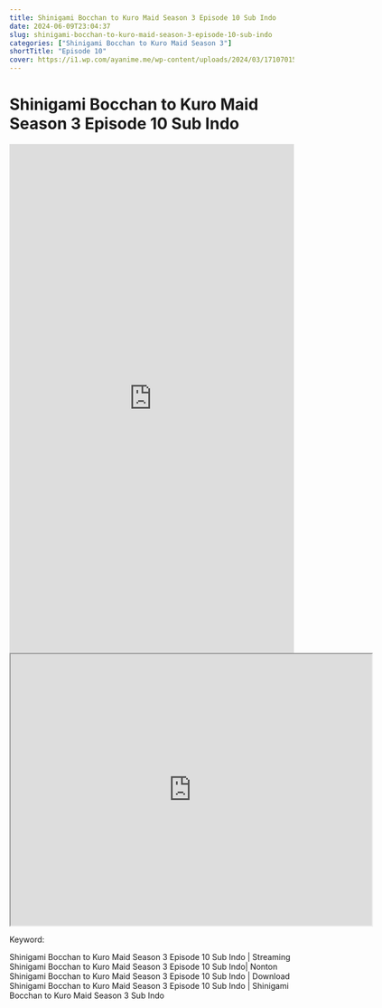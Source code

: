 ```yaml
---
title: Shinigami Bocchan to Kuro Maid Season 3 Episode 10 Sub Indo
date: 2024-06-09T23:04:37
slug: shinigami-bocchan-to-kuro-maid-season-3-episode-10-sub-indo
categories: ["Shinigami Bocchan to Kuro Maid Season 3"]
shortTitle: "Episode 10"
cover: https://i1.wp.com/ayanime.me/wp-content/uploads/2024/03/1710701520-6985-141839.jpg
---
```


# Shinigami Bocchan to Kuro Maid Season 3 Episode 10 Sub Indo

<iframe src="https://play.ayanime.me/include/fluidplayer/fluidplayer.php?VideoSrc1=https%3A%2F%2Fdrive.google.com%2Ffile%2Fd%2F1c0F7u3IeaQ90XjR89USiYRyGBpKRTYUN%2Fpreview&VideoType1=video%2Fmp4&VideoQuality1=480p&VideoSrc2=https%3A%2F%2Fdrive.google.com%2Ffile%2Fd%2F141tH9SD58D6f1Apn1sZybpeQZ7LtiC3z%2Fpreview&VideoType2=video%2Fmp4&VideoQuality2=720p&VideoSrc3=https%3A%2F%2Fdrive.google.com%2Ffile%2Fd%2F11xSgLh4f-hiM6nPbYzNysrnPsLB2dVs5%2Fpreview&VideoType3=video%2Fmp4&VideoQuality3=1080p&VideoSrc4=&VideoType4=&VideoQuality4=&VideoPoster=&VideoTrack1=&kind1=&srclang1=&label1=&default1=&VideoTrack2=&kind2=&srclang2=&label2=&default2=&player=fluid+player&server=Drive+API&api=&width=100%25&height=900px" frameborder="0" width="100%" height="900px" allowfullscreen="allowfullscreen" scrolling="no"></iframe>
<iframe src="https://drive.google.com/file/d/11xSgLh4f-hiM6nPbYzNysrnPsLB2dVs5/preview" width="640" height="480" allow="accelerometer; autoplay; encrypted-media; gyroscope; fullscreen; picture-in-picture" scrolling="no" seamless="" sandbox="allow-same-origin allow-scripts"></iframe>

Keyword:
<p>Shinigami Bocchan to Kuro Maid Season 3 Episode 10 Sub Indo | Streaming Shinigami Bocchan to Kuro Maid Season 3 Episode 10 Sub Indo| Nonton Shinigami Bocchan to Kuro Maid Season 3 Episode 10 Sub Indo | Download Shinigami Bocchan to Kuro Maid Season 3 Episode 10 Sub Indo | Shinigami Bocchan to Kuro Maid Season 3 Sub Indo</p>

